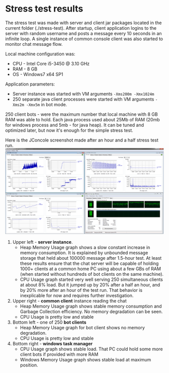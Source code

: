 # Stress test results
The stress test was made with server and client jar packages located in the
current folder (./stress-test). After startup, client application logins to the server with random 
username and posts a message every 10 seconds in an infinite loop. 
A single instance of common console client was also started to monitor chat message flow.  
 
Local machine configuration was:
* CPU - Intel Core i5-3450 @ 3.10 GHz
* RAM - 8 GB 
* OS - Windows7 x64 SP1 

Application parameters:
* Server instance was started with VM arguments `-Xms200m -Xmx1024m`
* 250 separate java client processes were started with VM arguments `-Xms2m -Xmx5m` in bot mode.

250 client bots - were the maximum number that local machine with 8 GB RAM was able to hold. 
Each java process used about 25Mb of RAM (20mb for windows process and 5mb - for java heap). 
It can be tuned and optimized later, but now it's enough for the simple stress test. 

Here is the JConcole screenshot made after an hour and a half stress test run. 
![stress-test-results](stress-test-250.png)
1. Upper left - **server instance**.
    * Heap Memory Usage graph shows a slow constant increase in memory consumption. 
    It is explained by unbounded message storage that held about 100000 message after 1.5-hour test.
    At least these results ensure that the chat server will be capable of holding 1000+ clients at a common
    home PC using about a few GBs of RAM (when started without hundreds of bot clients on the same machine).
    * CPU Usage graph started very well serving 250 simultaneous clients at about 8% load. 
    But it jumped up by 20% after a half an hour, and by 20% more after an hour of the test run. 
    That behavior is inexplicable for now and requires further investigation.     
1. Upper right - **common client** instance reading the chat
    * Heap Memory Usage graph shows stable memory consumption and Garbage Collection efficiency. 
    No memory degradation can be seen.  
    * CPU Usage is pretty low and stable
1. Bottom left - one of 250 **bot clients**
    * Heap Memory Usage graph for bot client shows no memory degradation.  
    * CPU Usage is pretty low and stable
1. Bottom right - **windows task manager**
    * CPU Usage graph shows stable load. That PC could hold some more client bots if provided with more RAM
    * Windows Memory Usage graph shows stable load at maximum position.  
